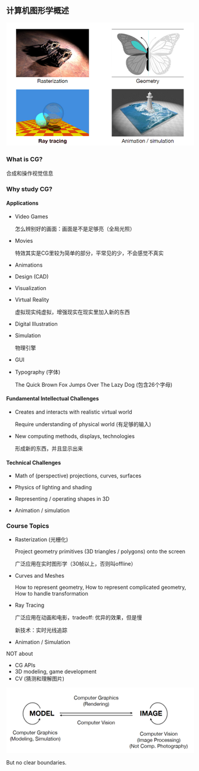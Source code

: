 ## 计算机图形学概述

<img src="img/lec1-roadmap.png" style="zoom:67%;" />

### What is CG?

合成和操作视觉信息

### Why study CG?

#### Applications

- Video Games

  怎么辨别好的画面：画面是不是足够亮（全局光照）

- Movies

  特效其实是CG里较为简单的部分，平常见的少，不会感觉不真实

- Animations

- Design (CAD)

- Visualization

- Virtual Reality

  虚拟现实纯虚拟，增强现实在现实里加入新的东西

- Digital Illustration

- Simulation

  物理引擎

- GUI

- Typography (字体)

  The Quick Brown Fox Jumps Over The Lazy Dog (包含26个字母)

#### Fundamental Intellectual Challenges

- Creates and interacts with realistic virtual world

  Require understanding of physical world (有足够的输入)

- New computing methods, displays, technologies

  形成新的东西，并且显示出来

#### Technical Challenges

- Math of (perspective) projections, curves, surfaces

- Physics of lighting and shading
- Representing / operating shapes in 3D
- Animation / simulation

### Course Topics

- Rasterization (光栅化)

  Project geometry primitives (3D triangles / polygons) onto the screen

  广泛应用在实时图形学（30帧以上，否则叫offline）

- Curves and Meshes

  How to represent geometry, How to represent complicated geometry, How to handle transformation

- Ray Tracing

  广泛应用在动画和电影，tradeoff: 优异的效果，但是慢

  新技术：实时光线追踪

- Animation / Simulation

NOT about

- CG APIs
- 3D modeling, game development
- CV (猜测和理解图片)

<img src="img/lec1-CV&CG.png" style="zoom: 50%;" />

But no clear boundaries.
